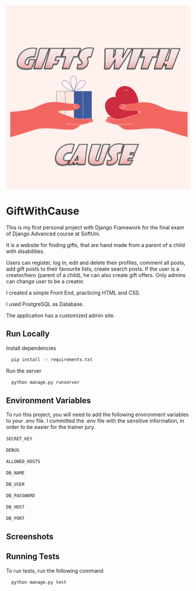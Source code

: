 ![logo.png](static%2Fimages%2Flogo.png)

# GiftWithCause

This is my first personal project with Django Framework for the final exam of Django Advanced course at SoftUni.

It is a website for finding gifts, that are hand made from a parent of a child with disabilities.

Users can register, log in, edit and delete their profiles, comment all posts, add gift posts to their favourite lists, create search posts. If the user is a creator/hero (parent of a child), he can also create gift offers. Only admins can change user to be a creator.

I created a simple Front End, practicing HTML and CSS.

I used PostgreSQL as Database.

The application has a customized admin site.


## Run Locally


Install dependencies

```bash
  pip install -r requirements.txt
```

Run the server

```bash
  python manage.py runserver
```



## Environment Variables

To run this project, you will need to add the following environment variables to your .env file. I committed the .env file with the sensitive information, in order to be easier for the trainer jury.

`SECRET_KEY`

`DEBUG`

`ALLOWED_HOSTS`

`DB_NAME`

`DB_USER`

`DB_PASSWORD`

`DB_HOST`

`DB_PORT`


## Screenshots




## Running Tests

To run tests, run the following command

```bash
  python manage.py test
```

